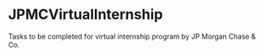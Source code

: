 # JPMCVirtualInternship
Tasks to be completed for virtual internship program by JP Morgan Chase &amp; Co.
